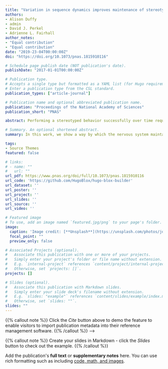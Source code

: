 ```yaml
---
title: "Variation in sequence dynamics improves maintenance of stereotyped behavior in an example from bird song"
authors:
- Alison Duffy
- admin
- David J. Perkel
- Adrienne L. Fairhall
author_notes:
- "Equal contribution"
- "Equal contribution"
date: "2019-23-04T00:00:00Z"
doi: "https://doi.org/10.1073/pnas.1815910116"

# Schedule page publish date (NOT publication's date).
publishDate: "2017-01-01T00:00:00Z"

# Publication type.
# Accepts a single type but formatted as a YAML list (for Hugo requirements).
# Enter a publication type from the CSL standard.
publication_types: ["article-journal"]

# Publication name and optional abbreviated publication name.
publication: "Proceedings of the National Academy of Sciences"
publication_short: "PNAS"

abstract: Performing a stereotyped behavior successfully over time requires both maintaining performance quality and adapting efficiently to environmental or physical changes affecting performance. The bird song system is a paradigmatic example of learning a stereotyped behavior and therefore is a good place to study the interaction of these two goals. Through a model of bird song learning, we show how instability in neural representation of stable behavior confers advantages for adaptation and maintenance with minimal cost to performance quality. A precise, temporally sparse sequence from the premotor nucleus HVC is crucial to the performance of song in songbirds. We find that learning in the presence of sequence variations facilitates rapid relearning after shifts in the target song or muscle structure and results in decreased error with neuron loss. This robustness is due to the prevention of the buildup of correlations in the learned connectivity. In the absence of sequence variations, these correlations grow, due to the relatively low dimensionality of the exploratory variation in comparison with the number of plastic synapses. Our results suggest one would expect to see variability in neural systems executing stereotyped behaviors, and this variability is an advantageous feature rather than a challenge to overcome.

# Summary. An optional shortened abstract.
summary: In this work, we show a way by which the nervous system maintains precise, stereotyped behavior in the face of environmental and neural changes. Through a model of bird song learning, we show how instability in neural representation of stable behavior can allow a system to more readily adapt and maintain performance with minimal cost. In this perspective, behaviors are made more robust to environmental change by continually seeking subtly new ways of performing the same task. Thus, one should expect to find variability in neural systems executing stereotyped behaviors, and this variability can serve a constructive role in maintaining skilled behavior.

tags:
- Source Themes
featured: false

# links:
# - name: ""
#   url: ""
url_pdf: https://www.pnas.org/doi/full/10.1073/pnas.1815910116
url_code: 'https://github.com/HugoBlox/hugo-blox-builder'
url_dataset: ''
url_poster: ''
url_project: ''
url_slides: ''
url_source: ''
url_video: ''

# Featured image
# To use, add an image named `featured.jpg/png` to your page's folder. 
image:
  caption: 'Image credit: [**Unsplash**](https://unsplash.com/photos/jdD8gXaTZsc)'
  focal_point: ""
  preview_only: false

# Associated Projects (optional).
#   Associate this publication with one or more of your projects.
#   Simply enter your project's folder or file name without extension.
#   E.g. `internal-project` references `content/project/internal-project/index.md`.
#   Otherwise, set `projects: []`.
projects: []

# Slides (optional).
#   Associate this publication with Markdown slides.
#   Simply enter your slide deck's filename without extension.
#   E.g. `slides: "example"` references `content/slides/example/index.md`.
#   Otherwise, set `slides: ""`.
slides: ""
---
```


{{% callout note %}}
Click the *Cite* button above to demo the feature to enable visitors to import publication metadata into their reference management software.
{{% /callout %}} -->

{{% callout note %}}
Create your slides in Markdown - click the *Slides* button to check out the example.
{{% /callout %}}

Add the publication's **full text** or **supplementary notes** here. You can use rich formatting such as including [code, math, and images](https://docs.hugoblox.com/content/writing-markdown-latex/).
